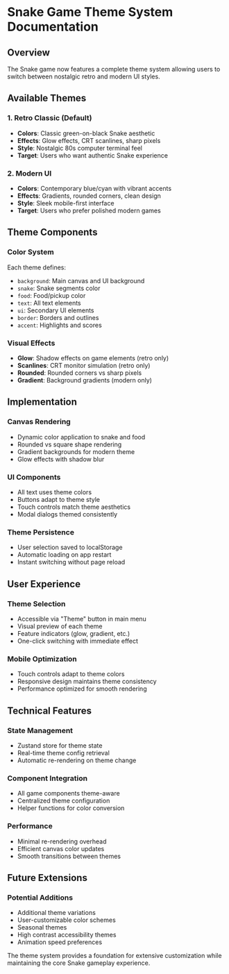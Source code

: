 # Snake Game Theme System Documentation

## Overview
The Snake game now features a complete theme system allowing users to switch between nostalgic retro and modern UI styles.

## Available Themes

### 1. Retro Classic (Default)
- **Colors**: Classic green-on-black Snake aesthetic
- **Effects**: Glow effects, CRT scanlines, sharp pixels
- **Style**: Nostalgic 80s computer terminal feel
- **Target**: Users who want authentic Snake experience

### 2. Modern UI
- **Colors**: Contemporary blue/cyan with vibrant accents
- **Effects**: Gradients, rounded corners, clean design
- **Style**: Sleek mobile-first interface
- **Target**: Users who prefer polished modern games

## Theme Components

### Color System
Each theme defines:
- `background`: Main canvas and UI background
- `snake`: Snake segments color
- `food`: Food/pickup color
- `text`: All text elements
- `ui`: Secondary UI elements
- `border`: Borders and outlines
- `accent`: Highlights and scores

### Visual Effects
- **Glow**: Shadow effects on game elements (retro only)
- **Scanlines**: CRT monitor simulation (retro only)
- **Rounded**: Rounded corners vs sharp pixels
- **Gradient**: Background gradients (modern only)

## Implementation

### Canvas Rendering
- Dynamic color application to snake and food
- Rounded vs square shape rendering
- Gradient backgrounds for modern theme
- Glow effects with shadow blur

### UI Components
- All text uses theme colors
- Buttons adapt to theme style
- Touch controls match theme aesthetics
- Modal dialogs themed consistently

### Theme Persistence
- User selection saved to localStorage
- Automatic loading on app restart
- Instant switching without page reload

## User Experience

### Theme Selection
- Accessible via "Theme" button in main menu
- Visual preview of each theme
- Feature indicators (glow, gradient, etc.)
- One-click switching with immediate effect

### Mobile Optimization
- Touch controls adapt to theme colors
- Responsive design maintains theme consistency
- Performance optimized for smooth rendering

## Technical Features

### State Management
- Zustand store for theme state
- Real-time theme config retrieval
- Automatic re-rendering on theme change

### Component Integration
- All game components theme-aware
- Centralized theme configuration
- Helper functions for color conversion

### Performance
- Minimal re-rendering overhead
- Efficient canvas color updates
- Smooth transitions between themes

## Future Extensions

### Potential Additions
- Additional theme variations
- User-customizable color schemes
- Seasonal themes
- High contrast accessibility themes
- Animation speed preferences

The theme system provides a foundation for extensive customization while maintaining the core Snake gameplay experience.